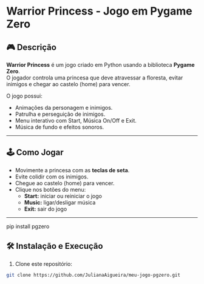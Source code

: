 # Warrior Princess - Jogo em Pygame Zero

## 🎮 Descrição
**Warrior Princess** é um jogo criado em Python usando a biblioteca **Pygame Zero**.  
O jogador controla uma princesa que deve atravessar a floresta, evitar inimigos e chegar ao castelo (home) para vencer.

O jogo possui:
- Animações da personagem e inimigos.
- Patrulha e perseguição de inimigos.
- Menu interativo com Start, Música On/Off e Exit.
- Música de fundo e efeitos sonoros.

---

## 🕹️ Como Jogar
- Movimente a princesa com as **teclas de seta**.
- Evite colidir com os inimigos.
- Chegue ao castelo (home) para vencer.
- Clique nos botões do menu:
  - **Start:** iniciar ou reiniciar o jogo  
  - **Music:** ligar/desligar música  
  - **Exit:** sair do jogo

---

pip install pgzero


## 🛠️ Instalação e Execução
1. Clone este repositório:
```bash
git clone https://github.com/JulianaAigueira/meu-jogo-pgzero.git


